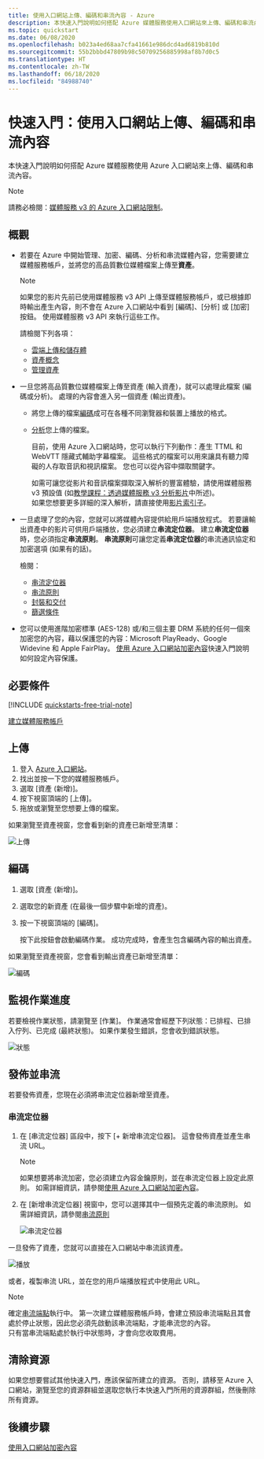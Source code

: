 ```yaml
---
title: 使用入口網站上傳、編碼和串流內容 - Azure
description: 本快速入門說明如何搭配 Azure 媒體服務使用入口網站來上傳、編碼和串流內容。
ms.topic: quickstart
ms.date: 06/08/2020
ms.openlocfilehash: b023a4ed68aa7cfa41661e986dcd4ad6819b810d
ms.sourcegitcommit: 55b2bbbd47809b98c50709256885998af8b7d0c5
ms.translationtype: HT
ms.contentlocale: zh-TW
ms.lasthandoff: 06/18/2020
ms.locfileid: "84988740"
---
```

# <a name="quickstart-upload-encode-and-stream-content-with-portal"></a>快速入門：使用入口網站上傳、編碼和串流內容

本快速入門說明如何搭配 Azure 媒體服務使用 Azure 入口網站來上傳、編碼和串流內容。

> [!NOTE]
> 請務必檢閱：[媒體服務 v3 的 Azure 入口網站限制](frequently-asked-questions.md#what-are-the-azure-portal-limitations-for-media-services-v3)。
  
## <a name="overview"></a>概觀

* 若要在 Azure 中開始管理、加密、編碼、分析和串流媒體內容，您需要建立媒體服務帳戶，並將您的高品質數位媒體檔案上傳至**資產**。 
    
    > [!NOTE]
    > 如果您的影片先前已使用媒體服務 v3 API 上傳至媒體服務帳戶，或已根據即時輸出產生內容，則不會在 Azure 入口網站中看到 [編碼]、[分析] 或 [加密] 按鈕。 使用媒體服務 v3 API 來執行這些工作。

    請檢閱下列各項： 

  * [雲端上傳和儲存體](storage-account-concept.md)
  * [資產概念](assets-concept.md)
  * [管理資產](manage-asset-concept.md)
* 一旦您將高品質數位媒體檔案上傳至資產 (輸入資產)，就可以處理此檔案 (編碼或分析)。 處理的內容會進入另一個資產 (輸出資產)。 
    * 將您上傳的檔案[編碼](encoding-concept.md)成可在各種不同瀏覽器和裝置上播放的格式。
    * [分析](analyzing-video-audio-files-concept.md)您上傳的檔案。 

        目前，使用 Azure 入口網站時，您可以執行下列動作：產生 TTML 和 WebVTT 隱藏式輔助字幕檔案。 這些格式的檔案可以用來讓具有聽力障礙的人存取音訊和視訊檔案。 您也可以從內容中擷取關鍵字。

        如需可讓您從影片和音訊檔案擷取深入解析的豐富體驗，請使用媒體服務 v3 預設值 (如[教學課程：透過媒體服務 v3 分析影片](analyze-videos-tutorial-with-api.md)中所述)。 <br/>如果您想要更多詳細的深入解析，請直接使用[影片索引子](https://docs.microsoft.com/azure/media-services/video-indexer/)。    
* 一旦處理了您的內容，您就可以將媒體內容提供給用戶端播放程式。 若要讓輸出資產中的影片可供用戶端播放，您必須建立**串流定位器**。 建立**串流定位器**時，您必須指定**串流原則**。 **串流原則**可讓您定義**串流定位器**的串流通訊協定和加密選項 (如果有的話)。
    
    檢閱：

    * [串流定位器](streaming-locators-concept.md)
    * [串流原則](streaming-policy-concept.md)
    * [封裝和交付](dynamic-packaging-overview.md)
    * [篩選條件](filters-concept.md)
* 您可以使用進階加密標準 (AES-128) 或/和三個主要 DRM 系統的任何一個來加密您的內容，藉以保護您的內容：Microsoft PlayReady、Google Widevine 和 Apple FairPlay。 [使用 Azure 入口網站加密內容](encrypt-content-quickstart.md)快速入門說明如何設定內容保護。
        
## <a name="prerequisites"></a>必要條件

[!INCLUDE [quickstarts-free-trial-note](../../../includes/quickstarts-free-trial-note.md)]

[建立媒體服務帳戶](create-account-howto.md#use-the-azure-portal)

## <a name="upload"></a>上傳

1. 登入 [Azure 入口網站](https://portal.azure.com/)。
1. 找出並按一下您的媒體服務帳戶。
1. 選取 [資產 (新增)]。
1. 按下視窗頂端的 [上傳]。 
1. 拖放或瀏覽至您想要上傳的檔案。

如果瀏覽至資產視窗，您會看到新的資產已新增至清單：

![上傳](./media/manage-assets-quickstart/upload.png)

## <a name="encode"></a>編碼

1. 選取 [資產 (新增)]。
1. 選取您的新資產 (在最後一個步驟中新增的資產)。
1. 按一下視窗頂端的 [編碼]。

    按下此按鈕會啟動編碼作業。 成功完成時，會產生包含編碼內容的輸出資產。

如果瀏覽至資產視窗，您會看到輸出資產已新增至清單：

![編碼](./media/manage-assets-quickstart/encode.png)

## <a name="monitor-the-job-progress"></a>監視作業進度

若要檢視作業狀態，請瀏覽至 [作業]。 作業通常會經歷下列狀態：已排程、已排入佇列、已完成 (最終狀態)。 如果作業發生錯誤，您會收到錯誤狀態。

![狀態](./media/manage-assets-quickstart/job-status.png)

## <a name="publish-and-stream"></a>發佈並串流

若要發佈資產，您現在必須將串流定位器新增至資產。

### <a name="streaming-locator"></a>串流定位器 

1. 在 [串流定位器] 區段中，按下 [+ 新增串流定位器]。
    這會發佈資產並產生串流 URL。

    > [!NOTE]
    > 如果想要將串流加密，您必須建立內容金鑰原則，並在串流定位器上設定此原則。 如需詳細資訊，請參閱[使用 Azure 入口網站加密內容](encrypt-content-quickstart.md)。
1. 在 [新增串流定位器] 視窗中，您可以選擇其中一個預先定義的串流原則。 如需詳細資訊，請參閱[串流原則](streaming-policy-concept.md)

    ![串流定位器](./media/manage-assets-quickstart/streaming-locator.png)

一旦發佈了資產，您就可以直接在入口網站中串流該資產。 

![播放](./media/manage-assets-quickstart/publish.png)

或者，複製串流 URL，並在您的用戶端播放程式中使用此 URL。

> [!NOTE]
> 確定[串流端點](streaming-endpoint-concept.md)執行中。 第一次建立媒體服務帳戶時，會建立預設串流端點且其會處於停止狀態，因此您必須先啟動該串流端點，才能串流您的內容。<br/>只有當串流端點處於執行中狀態時，才會向您收取費用。

## <a name="cleanup-resources"></a>清除資源

如果您想要嘗試其他快速入門，應該保留所建立的資源。 否則，請移至 Azure 入口網站，瀏覽至您的資源群組並選取您執行本快速入門所用的資源群組，然後刪除所有資源。

## <a name="next-steps"></a>後續步驟

[使用入口網站加密內容](encrypt-content-quickstart.md)
